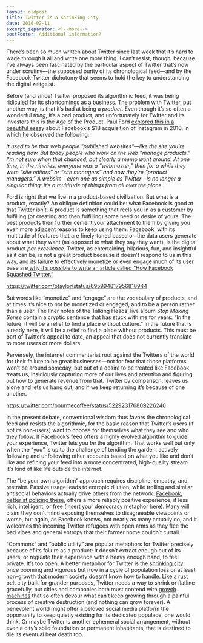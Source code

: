 ```yaml
---
layout: oldpost
title: Twitter is a Shrinking City
date: 2016-02-11
excerpt_separator: <!--more-->
postFooter: Additional information?
---
```


There’s been so much written about Twitter since last week that it’s hard to wade through it all and write one more thing. I can’t resist, though, because I’ve always been fascinated by the particular aspect of Twitter that’s now under scrutiny—the supposed purity of its chronological feed—and by the Facebook-Twitter dichotomy that seems to hold the key to understanding the digital zeitgeist.

Before (and since) Twitter proposed its algorithmic feed, it was being ridiculed for its shortcomings as a business. The problem with Twitter, put another way, is that it’s bad at being a <em>product</em>. Even though it’s so often a wonderful <em>thing</em>, it’s a bad product, and unfortunately for Twitter and its investors this is the Age of the Product. Paul Ford <a href="http://nymag.com/daily/intelligencer/2012/04/facebook-and-instagram-when-your-favorite-app-sells-out.html#">explored this in a beautiful essay</a> about Facebook’s $1B acquisition of Instagram in 2010, in which he observed the following:

<em>It used to be that web people "published websites"—like the site you’re reading now. But today people who work on the web “manage products.” I'm not sure when that changed, but clearly a memo went around. At one time, in the nineties, everyone was a “webmaster,” then for a while they were “site editors” or “site managers” and now they're “product managers.” A website—even one as simple as Twitter—is no longer a singular thing; it’s a multitude of things from all over the place.</em>

Ford is right that we live in a product-based civilization. But what is a product, exactly? An oblique definition could be: what Facebook is good at that Twitter isn’t. A product is something that reels you in as a customer by fulfilling (or creating and then fulfilling) some need or desire of yours. The best products then further cement your attachment to them by giving you even more adjacent reasons to keep using them. Facebook, with its multitude of features that are finely-tuned based on the data users generate about what they want (as opposed to what they say they want), is the digital product <em>par excellence</em>. Twitter, as entertaining, hilarious, fun, and insightful as it can be, is not a great product because it doesn’t respond to us in this way, and its failure to effectively monetize or even engage much of its user base are<a href="https://stratechery.com/2016/how-facebook-squashed-twitter/"> why it’s possible to write an article called “How Facebook Squashed Twitter.”</a>

https://twitter.com/btaylor/status/695994817956818944

But words like “monetize” and “engage” are the vocabulary of products, and at times it’s nice to not be monetized or engaged, and to be a person rather than a user. The liner notes of the Talking Heads’ live album <em>Stop Making Sense</em> contain a cryptic sentence that has stuck with me for years: “In the future, it will be a relief to find a place without culture.” In the future that is already here, it will be a relief to find a place without products. This must be part of Twitter’s appeal to date, an appeal that does not currently translate to more users or more dollars.

Perversely, the internet commentariat root against the Twitters of the world for their failure to be great businesses—not for fear that those platforms won’t be around someday, but out of a desire to be treated like Facebook treats us, insidiously capturing more of our lives and attention and figuring out how to generate revenue from that. Twitter by comparison, leaves us alone and lets us hang out, and if we keep returning it’s because of one another.

https://twitter.com/pourmecoffee/status/522923176809226240

In the present debate, conventional wisdom thus favors the chronological feed and resists the algorithmic, for the basic reason that Twitter’s users (if not its non-users) want to choose for themselves what they see and who they follow. If Facebook’s feed offers a highly evolved algorithm to guide your experience, Twitter lets you <em>be </em>the algorithm. That works well but only when the “you” is up to the challenge of tending the garden, actively following and unfollowing other accounts based on what you like and don’t like and refining your feed into a more concentrated, high-quality stream. It’s kind of like life outside the internet.

The “be your own algorithm” approach requires discipline, empathy, and restraint. Passive usage leads to entropic dilution, while trolling and similar antisocial behaviors actually drive others from the network. <a href="https://kneelingbus.wordpress.com/2015/09/28/digital-wastelands-societies-of-control/">Facebook, better at policing these</a>, offers a more reliably positive experience, if less rich, intelligent, or free (insert your democracy metaphor here). Many will claim they don’t mind exposing themselves to disagreeable viewpoints or worse, but again, as Facebook knows, not nearly as many actually do, and it welcomes the incoming Twitter refugees with open arms as they flee the bad vibes and general entropy that their former home couldn’t curtail.

“Commons” and “public utility” are popular metaphors for Twitter precisely because of its failure as a product: It doesn’t extract enough out of its users, or regulate their experience with a heavy enough hand, to feel private. It’s too open. A better metaphor for Twitter is the <a href="http://www.economist.com/news/leaders/21652343-many-cities-are-losing-inhabitants-better-manage-decline-try-stop-it-how-shrink">shrinking city</a>: once booming and vigorous but now in a cycle of population loss or at least non-growth that modern society doesn’t know how to handle. Like a rust belt city built for grander purposes, Twitter needs a way to shrink or flatline gracefully, but cities and companies both must contend with <a href="http://www.soc.iastate.edu/sapp/soc506GrowthMachine.pdf">growth machines</a> that so often devour what can’t keep growing through a painful process of creative destruction (and nothing can grow forever). A benevolent world might offer a beloved social media platform the opportunity to keep quietly existing for its dedicated populace, one would think. Or maybe Twitter is another ephemeral social arrangement, without even a city’s solid foundation or permanent inhabitants, that is destined to die its eventual heat death too.